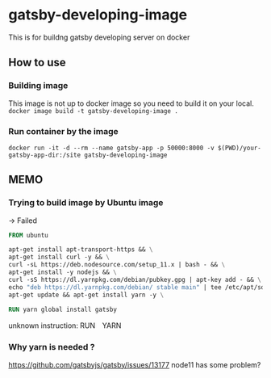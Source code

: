 # gatsby-developing-image
This is for buildng gatsby developing server on docker

## How to use

### Building image
This image is not up to docker image so you need to build it on your local.
`docker image build -t gatsby-developing-image .`

### Run container by the image
`docker run -it -d --rm --name gatsby-app -p 50000:8000 -v $(PWD)/your-gatsby-app-dir:/site gatsby-developing-image`


## MEMO
### Trying to build image by Ubuntu image
-> Failed
```Dockerfile
FROM ubuntu

apt-get install apt-transport-https && \
apt-get install curl -y && \
curl -sL https://deb.nodesource.com/setup_11.x | bash - && \
apt-get install -y nodejs && \
curl -sS https://dl.yarnpkg.com/debian/pubkey.gpg | apt-key add - && \
echo "deb https://dl.yarnpkg.com/debian/ stable main" | tee /etc/apt/sources.list.d/yarn.list && \
apt-get update && apt-get install yarn -y \

RUN yarn global install gatsby
```
unknown instruction: RUN　YARN

### Why yarn is needed ?
https://github.com/gatsbyjs/gatsby/issues/13177
node11 has some problem?
